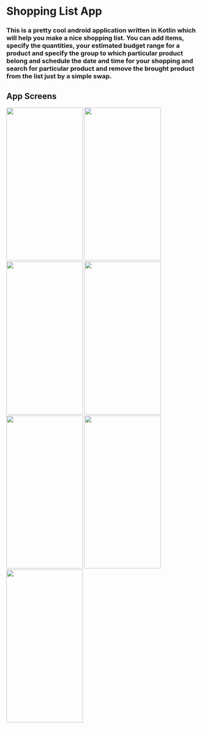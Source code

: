 # Shopping List App
### This is a pretty cool android application written in Kotlin which will help you make a nice shopping list. You can add items, specify the quantities, your estimated budget range for a product and specify the group to which particular product belong and schedule the date and time for your shopping and search for particular product and remove the brought product from the list just by a simple swap.

## App Screens
<img src= "https://user-images.githubusercontent.com/107844406/210806258-e48bffbf-d8ff-445c-93b8-bcb8a8a19d16.png"  width="200" height="400">
 
<img src= "https://user-images.githubusercontent.com/107844406/210805578-74e0469b-103e-48a9-8d6b-4a3eb02fb818.png"  width="200" height="400">

<img src= "https://user-images.githubusercontent.com/107844406/210805914-51bff04a-2e51-45a4-8918-54206b9f6f81.png"  width="200" height="400">

<img src= "https://user-images.githubusercontent.com/107844406/210806551-2791f1c0-f8d1-42bd-92e7-647c87d4a355.png"  width="200" height="400">

<img src= "https://user-images.githubusercontent.com/107844406/210806795-4e32e2b7-a914-4666-b4e8-57ca8f4eaeec.png"  width="200" height="400">

<img src= "https://user-images.githubusercontent.com/107844406/210807466-603c4c67-3a1e-468d-8ba6-13b7fd128190.jpg"  width="200" height="400">

<img src= "https://user-images.githubusercontent.com/107844406/210807509-a84abe2e-3cea-45d0-ae79-061fcf1d500f.jpg"  width="200" height="400">

